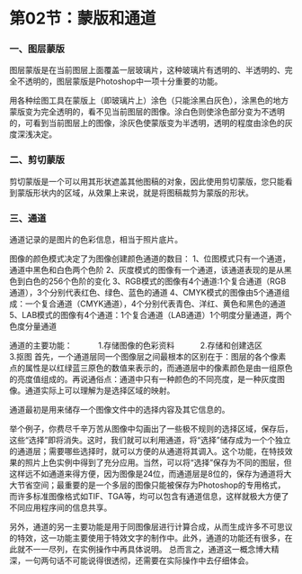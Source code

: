 # 第02节：蒙版和通道

### 一、图层蒙版

图层蒙版是在当前图层上面覆盖一层玻璃片，这种玻璃片有透明的、半透明的、完全不透明的，图层蒙版是Photoshop中一项十分重要的功能。

用各种绘图工具在蒙版上（即玻璃片上）涂色（只能涂黑白灰色），涂黑色的地方蒙版变为完全透明的，看不见当前图层的图像。涂白色则使涂色部分变为不透明的，可看到当前图层上的图像，涂灰色使蒙版变为半透明，透明的程度由涂色的灰度深浅决定。

### 二、剪切蒙版

剪切蒙版是一个可以用其形状遮盖其他图稿的对象，因此使用剪切蒙版，您只能看到蒙版形状内的区域，从效果上来说，就是将图稿裁剪为蒙版的形状。

### 三、通道

通道记录的是图片的色彩信息，相当于照片底片。

图像的颜色模式决定了为图像创建颜色通道的数目：
1、位图模式只有一个通道，通道中黑色和白色两个色阶
2、灰度模式的图像有一个通道，该通道表现的是从黑色到白色的256个色阶的变化
3、RGB模式的图像有4个通道:1个复合通道（RGB通道），3个分别代表红色、绿色、蓝色的通道
4、CMYK模式的图像由5个通道组成：一个复合通道（CMYK通道），4个分别代表青色、洋红、黄色和黑色的通道
5、LAB模式的图像有4个通道：1个复合通道（LAB通道）1个明度分量通道，两个色度分量通道

通道的主要功能：　
　　1.存储图像的色彩资料　
　　2.存储和创建选区　
　　3.抠图
首先，一个通道层同一个图像层之间最根本的区别在于：图层的各个像素点的属性是以红绿蓝三原色的数值来表示的，而通道层中的像素颜色是由一组原色的亮度值组成的。再说通俗点：通道中只有一种颜色的不同亮度，是一种灰度图像。通道实际上可以理解为是选择区域的映射。

通道最初是用来储存一个图像文件中的选择内容及其它信息的。

举个例子，你费尽千辛万苦从图像中勾画出了一些极不规则的选择区域，保存后，这些“选择”即将消失。这时，我们就可以利用通道，将“选择”储存成为一个个独立的通道层；需要哪些选择时，就可以方便的从通道将其调入。这个功能，在特技效果的照片上色实例中得到了充分应用。当然，可以将“选择”保存为不同的图层，但这样远不如通道来得方便，因为图像是24位，而通道层是8位的，保存为通道将大大节省空间；最重要的是一个多层的图像只能被保存为Photoshop的专用格式，而许多标准图像格式如TIF、TGA等，均可以包含有通道信息，这样就极大方便了不同应用程序间的信息共享。

另外，通道的另一主要功能是用于同图像层进行计算合成，从而生成许多不可思议的特效，这一功能主要使用于特效文字的制作中。此外，通道的功能还有很多，在此就不一一尽列，在实例操作中再具体说明。
总而言之，通道这一概念博大精深，一句两句话不可能说得很透彻，还需要在实际操作中去仔细体会。